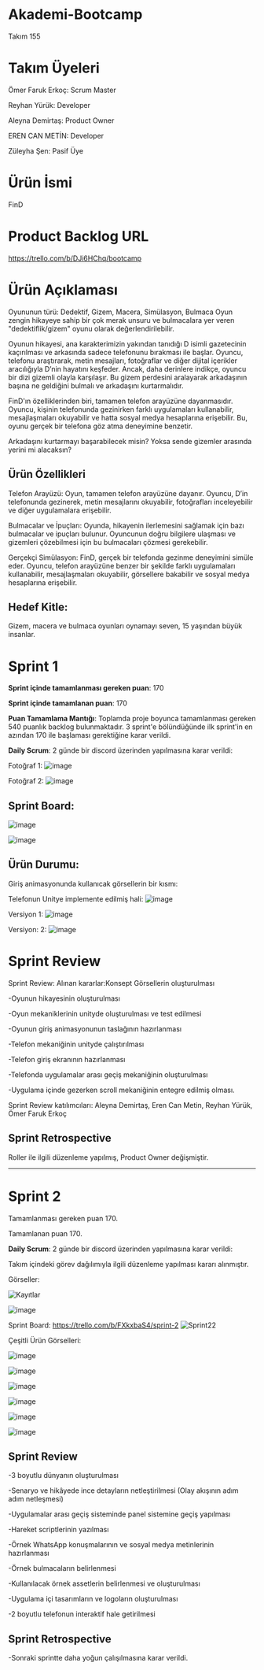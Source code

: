 # Akademi-Bootcamp

Takım 155

# Takım Üyeleri
Ömer Faruk Erkoç: Scrum Master

Reyhan Yürük: Developer

Aleyna Demirtaş: Product Owner

EREN CAN METİN: Developer

Züleyha Şen: Pasif Üye


# Ürün İsmi
FinD

# Product Backlog URL
https://trello.com/b/DJi6HChq/bootcamp


# Ürün Açıklaması

Oyununun türü: Dedektif, Gizem, Macera, Simülasyon, Bulmaca
Oyun zengin hikayeye sahip bir çok merak unsuru ve bulmacalara yer veren "dedektiflik/gizem" oyunu olarak değerlendirilebilir.

Oyunun hikayesi, ana karakterimizin yakından tanıdığı D isimli gazetecinin kaçırılması ve arkasında sadece telefonunu bırakması ile başlar. Oyuncu, telefonu araştırarak, metin mesajları, fotoğraflar ve diğer dijital içerikler aracılığıyla D’nin hayatını keşfeder. Ancak, daha derinlere indikçe, oyuncu bir dizi gizemli olayla karşılaşır. Bu gizem perdesini aralayarak arkadaşının başına ne geldiğini bulmalı ve arkadaşını kurtarmalıdır.

FinD'ın özelliklerinden biri, tamamen telefon arayüzüne dayanmasıdır. Oyuncu, kişinin telefonunda gezinirken farklı uygulamaları kullanabilir, mesajlaşmaları okuyabilir ve hatta sosyal medya hesaplarına erişebilir. Bu, oyunu gerçek bir telefona göz atma deneyimine benzetir.

Arkadaşını kurtarmayı başarabilecek misin? Yoksa sende gizemler arasında yerini mi alacaksın?


## Ürün Özellikleri

Telefon Arayüzü: Oyun, tamamen telefon arayüzüne dayanır. Oyuncu, D’in telefonunda gezinerek, metin mesajlarını okuyabilir, fotoğrafları inceleyebilir ve diğer uygulamalara erişebilir.

Bulmacalar ve İpuçları: Oyunda, hikayenin ilerlemesini sağlamak için bazı bulmacalar ve ipuçları bulunur. Oyuncunun doğru bilgilere ulaşması ve gizemleri çözebilmesi için bu bulmacaları çözmesi gerekebilir.


Gerçekçi Simülasyon: FinD, gerçek bir telefonda gezinme deneyimini simüle eder. Oyuncu, telefon arayüzüne benzer bir şekilde farklı uygulamaları kullanabilir, mesajlaşmaları okuyabilir, görsellere bakabilir ve sosyal medya hesaplarına erişebilir.

## Hedef Kitle:
Gizem, macera ve bulmaca oyunları oynamayı seven, 15 yaşından büyük insanlar.

# Sprint 1
**Sprint içinde tamamlanması gereken puan**: 170

**Sprint içinde tamamlanan puan**: 170

**Puan Tamamlama Mantığı**: Toplamda proje boyunca tamamlanması gereken 540 puanlık backlog bulunmaktadır. 3 sprint'e bölündüğünde ilk sprint'in en azından 170 ile başlaması gerektiğine karar verildi.

**Daily Scrum**: 2 günde bir discord üzerinden yapılmasına karar verildi:

Fotoğraf 1: ![image](https://github.com/cscod/Akademi-Bootcamp/assets/85909788/06af5191-b363-4b3f-aeec-17d32cff7850)

Fotoğraf 2: ![image](https://github.com/cscod/Akademi-Bootcamp/assets/85909788/d5418c33-1acc-48f8-99bc-b1317404dd25)


## Sprint Board:
![image](https://github.com/cscod/Akademi-Bootcamp/assets/85909788/ef5022c7-5d7d-4422-8cf9-a538a6a6c9e9)


![image](https://github.com/cscod/Akademi-Bootcamp/assets/85909788/58f2f87f-e331-4004-920e-15a66d52439f)

## Ürün Durumu:

Giriş animasyonunda kullanıcak görsellerin bir kısmı:


Telefonun Unitye implemente edilmiş hali:
![image](https://github.com/cscod/Akademi-Bootcamp/assets/85909788/351f0a62-287c-498c-b325-185d537c10fa)

Versiyon 1:
![image](https://github.com/cscod/Akademi-Bootcamp/assets/85909788/20569447-bf97-48a7-9f21-24bfda58b7a9)


Versiyon: 2:
![image](https://github.com/cscod/Akademi-Bootcamp/assets/85909788/a5add7e1-f141-43e0-bc17-c141e7972945)


# Sprint Review

Sprint Review: Alınan kararlar:Konsept Görsellerin oluşturulması

-Oyunun hikayesinin oluşturulması

-Oyun mekaniklerinin unityde oluşturulması ve test edilmesi

-Oyunun giriş animasyonunun taslağının hazırlanması

-Telefon mekaniğinin unityde çalıştırılması

-Telefon giriş ekranının hazırlanması

-Telefonda uygulamalar arası geçiş mekaniğinin oluşturulması

-Uygulama içinde gezerken scroll mekaniğinin entegre edilmiş olması. 

Sprint Review katılımcıları: Aleyna Demirtaş, Eren Can Metin, Reyhan Yürük, Ömer Faruk Erkoç

## Sprint Retrospective

Roller ile ilgili düzenleme yapılmış, Product Owner değişmiştir.

----------------------------------------------------------------------------------------------------------------

# Sprint 2

Tamamlanması gereken puan 170.

Tamamlanan puan 170.

**Daily Scrum**: 2 günde bir discord üzerinden yapılmasına karar verildi:


Takım içindeki görev dağılımıyla ilgili düzenleme yapılması kararı alınmıştır.

Görseller:

![Kayıtlar](https://github.com/cscod/Akademi-Bootcamp/assets/85909788/ff86c5d5-7321-42db-ba7f-d049b49a995b)

![image](https://github.com/cscod/Akademi-Bootcamp/assets/85909788/2e582e7c-62f9-4745-ba0d-7b8a60fdfafa)




Sprint Board: https://trello.com/b/FXkxbaS4/sprint-2
![Sprint22](https://github.com/cscod/Akademi-Bootcamp/assets/85909788/efcc11d5-cb73-4dad-8324-f25f79b28ba7)

Çeşitli Ürün Görselleri:

![image](https://github.com/cscod/Akademi-Bootcamp/assets/85909788/1ee519ae-bc65-44eb-a99a-74c99c8b4c48)



![image](https://github.com/cscod/Akademi-Bootcamp/assets/85909788/e51e2d8e-13cc-4a35-84c4-6b12062ec45e)



![image](https://github.com/cscod/Akademi-Bootcamp/assets/85909788/e40562b0-3400-43f5-81a6-6127e81c39e3)



![image](https://github.com/cscod/Akademi-Bootcamp/assets/85909788/d176f17a-b6c7-447c-9677-0d968925b86a)



![image](https://github.com/cscod/Akademi-Bootcamp/assets/85909788/14334046-7224-4baf-aedf-b2275aeafab3)


![image](https://github.com/cscod/Akademi-Bootcamp/assets/85909788/4883273a-2798-485f-8745-c17a7e512f7a)




## Sprint Review
-3 boyutlu dünyanın oluşturulması

-Senaryo ve hikâyede ince detayların netleştirilmesi (Olay akışının adım adım netleşmesi)

-Uygulamalar arası geçiş sisteminde panel sistemine geçiş yapılması

-Hareket scriptlerinin yazılması

-Örnek WhatsApp konuşmalarının ve sosyal medya metinlerinin hazırlanması

-Örnek bulmacaların belirlenmesi

-Kullanılacak örnek assetlerin belirlenmesi ve oluşturulması

-Uygulama içi tasarımların ve logoların oluşturulması

-2 boyutlu telefonun interaktif hale getirilmesi

## Sprint Retrospective

-Sonraki sprintte daha yoğun çalışılmasına karar verildi.




